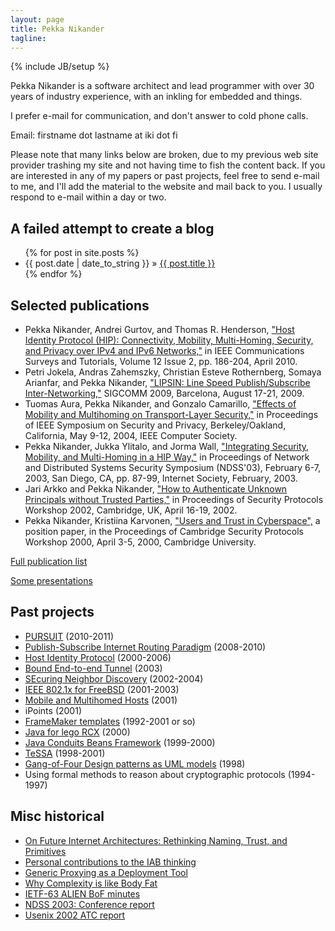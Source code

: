 ```yaml
---
layout: page
title: Pekka Nikander
tagline:
---
```

{% include JB/setup %}

Pekka Nikander is a software architect and lead programmer with over
30 years of industry experience, with an inkling for embedded and things.

I prefer e-mail for communication, and don't answer to cold phone calls.

Email: firstname dot lastname at iki dot fi

Please note that many links below are broken, due to my previous web
site provider trashing my site and not having time to fish the content
back.  If you are interested in any of my papers or past projects,
feel free to send e-mail to me, and I'll add the material to the
website and mail back to you.  I usually respond to e-mail within a
day or two.

## A failed attempt to create a blog

<ul class="posts">
  {% for post in site.posts %}
    <li><span>{{ post.date | date_to_string }}</span> &raquo; <a href="{{ BASE_PATH }}{{ post.url }}">{{ post.title }}</a></li>
  {% endfor %}
</ul>

## Selected publications

* Pekka Nikander, Andrei Gurtov, and Thomas R. Henderson, ["Host
  Identity Protocol (HIP): Connectivity, Mobility, Multi-Homing,
  Security, and Privacy over IPv4 and IPv6
  Networks,"](publications/hip_survey.pdf) in IEEE Communications
  Surveys and Tutorials, Volume 12 Issue 2, pp. 186-204, April 2010.
* Petri Jokela, Andras Zahemszky, Christian Esteve Rothernberg, Somaya
  Arianfar, and Pekka Nikander, ["LIPSIN: Line Speed Publish/Subscribe
  Inter-Networking,"](http://ccr.sigcomm.org/online/files/p195.pdf)
  SIGCOMM 2009, Barcelona, August 17-21, 2009.
* Tuomas Aura, Pekka Nikander, and Gonzalo Camarillo, ["Effects of
  Mobility and Multihoming on Transport-Layer
  Security,"](publications/aura-nikander-camarillo-ssp04.pdf) in
  Proceedings of IEEE Symposium on Security and Privacy,
  Berkeley/Oakland, California, May 9-12, 2004, IEEE Computer Society.
* Pekka Nikander, Jukka Ylitalo, and Jorma Wall, ["Integrating
  Security, Mobility, and Multi-Homing in a HIP
  Way,"](publications/NDSS03-Nikander-et-al.pdf) in Proceedings of
  Network and Distributed Systems Security Symposium (NDSS'03),
  February 6-7, 2003, San Diego, CA, pp. 87-99, Internet Society,
  February, 2003.
* Jari Arkko and Pekka Nikander, ["How to Authenticate Unknown
  Principals without Trusted Parties,"](publications/cam2002b.pdf) in
  Proceedings of Security Protocols Workshop 2002, Cambridge, UK,
  April 16-19, 2002.
* Pekka Nikander, Kristiina Karvonen, ["Users and Trust in
  Cyberspace",](publications/cam2000.pdf) a position paper, in the
  Proceedings of Cambridge Security Protocols Workshop 2000, April
  3-5, 2000, Cambridge University.

[Full publication list](publications.html)

[Some presentations](presentations)

## Past projects

* [PURSUIT](http://www.fp7-pursuit.eu/PursuitWeb/) (2010-2011)
* [Publish-Subscribe Internet Routing Paradigm](http://www.psirp.org/)
  (2008-2010)
* [Host Identity Protocol](HIP.html) (2000-2006)
* [Bound End-to-end Tunnel](BEET.html) (2003)
* [SEcuring Neighbor Discovery](SEND)
  (2002-2004)
* [IEEE 802.1x for FreeBSD](eapol.html) (2001-2003)
* [Mobile and Multihomed Hosts](homeless) (2001)
* iPoints (2001)
* [FrameMaker templates]() (1992-2001 or so)
* [Java for lego RCX](rcx) (2000)
* [Java Conduits Beans Framework](jacob) (1999-2000)
* [TeSSA](http://www.tml.hut.fi/Research/TeSSA/) (1998-2001)
* [Gang-of-Four Design patterns as UML
  models](GoF-models/html/) (1998)
* Using formal methods to reason about cryptographic protocols (1994-1997)

## Misc historical

* [On Future Internet Architectures: Rethinking Naming, Trust, and Primitives](FIND-white-paper.pdf)
* [Personal contributions to the IAB thinking](IAB/)
* [Generic Proxying as a Deployment Tool](draft-nikander-arch-generic-proxying-00.txt)
* [Why Complexity is like Body Fat](FAT/index.html)
* [IETF-63 ALIEN BoF minutes](ietf63_alien_minutes.html)
* [NDSS 2003: Conference report](ndss2003-report.html)
* [Usenix 2002 ATC report](usenix2002-report.html)



